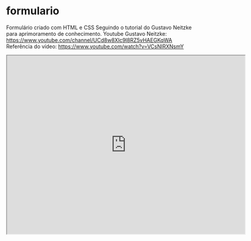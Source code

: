 # formulario
Formulário criado com HTML e CSS
Seguindo o tutorial do Gustavo Neitzke para aprimoramento de conhecimento.
Youtube Gustavo Neitzke: https://www.youtube.com/channel/UCd8w8Xlc9l8RZ5vHAEGKqWA
Referência do vídeo: https://www.youtube.com/watch?v=VCsNIRXNsmY
<iframe src="https://drive.google.com/file/d/1EMjwtNUalCCfwDNKYvGIsJzk1tZu0OyH/preview" width="640" height="480" allow="autoplay"></iframe>
